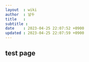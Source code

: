 ```yaml
---
layout  : wiki
author  : 널두
title   : 
subtitle : 
date    : 2023-04-25 22:07:52 +0900
updated : 2023-04-25 22:07:59 +0900
---
```


## test page
